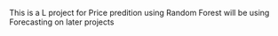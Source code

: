 <p>This is a L project for Price predition using Random Forest will be using Forecasting on later projects</p>

